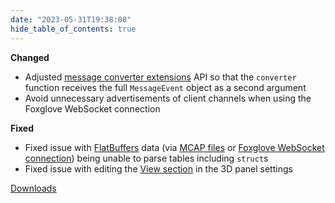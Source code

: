 ```yaml
---
date: "2023-05-31T19:38:08"
hide_table_of_contents: true
---
```

**Changed**
- Adjusted [message converter extensions](https://foxglove.dev/docs/studio/extensions/getting-started#message-converters) API so that the `converter` function receives the full `MessageEvent` object as a second argument
- Avoid unnecessary advertisements of client channels when using the Foxglove WebSocket connection

**Fixed**
- Fixed issue with [FlatBuffers](https://flatbuffers.dev/) data (via [MCAP files](https://foxglove.dev/docs/studio/connection/mcap#files) or [Foxglove WebSocket connection](https://foxglove.dev/docs/studio/connection/custom#foxglove-websocket)) being unable to parse tables including `struct`s
- Fixed issue with editing the [View section](https://foxglove.dev/docs/studio/panels/3d#view) in the 3D panel settings
<!-- truncate -->
[Downloads](https://github.com/foxglove/studio/releases/tag/v1.55.0)
